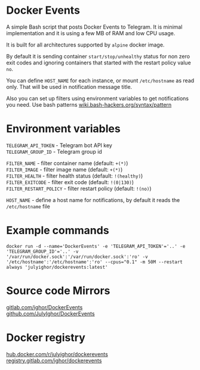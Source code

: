 # Docker Events
A simple Bash script that posts Docker Events to Telegram. It is minimal implementation and it is using a few MB of RAM and low CPU usage.

It is built for all architectures supported by `alpine` docker image.

By default it is sending container `start/stop/unhealthy` status for non zero exit codes and ignoring containers that started with the restart policy value `no`.

You can define `HOST_NAME` for each instance, or mount `/etc/hostname` as read only. That will be used in notification message title.

Also you can set up filters using environment variables to get notifications you need. Use bash patterns [wiki.bash-hackers.org/syntax/pattern](https://wiki.bash-hackers.org/syntax/pattern)

# Environment variables
`TELEGRAM_API_TOKEN` - Telegram bot API key\
`TELEGRAM_GROUP_ID` - Telegram group id

`FILTER_NAME` - filter container name (default: `+(*)`)\
`FILTER_IMAGE` - filter image name (default: `+(*)`)\
`FILTER_HEALTH` - filter health status (default: `!(healthy)`)\
`FILTER_EXITCODE` - filter exit code (default: `!(0|130)`)\
`FILTER_RESTART_POLICY` - filter restart policy (default: `!(no)`)

`HOST_NAME` - define a host name for notifications, by default it reads the `/etc/hostname` file

# Example commands
`docker run -d --name='DockerEvents' -e 'TELEGRAM_API_TOKEN'='..' -e 'TELEGRAM_GROUP_ID'='..' -v '/var/run/docker.sock':'/var/run/docker.sock':'ro' -v '/etc/hostname':'/etc/hostname':'ro' --cpus="0.1" -m 50M --restart always 'julyighor/dockerevents:latest'`

# Source code Mirrors
[gitlab.com/ighor/DockerEvents](https://gitlab.com/ighor/DockerEvents)\
[github.com/JulyIghor/DockerEvents](https://github.com/JulyIghor/DockerEvents)

# Docker registry
[hub.docker.com/r/julyighor/dockerevents](https://hub.docker.com/r/julyighor/dockerevents)
[registry.gitlab.com/ighor/dockerevents](https://registry.gitlab.com/ighor/dockerevents)
